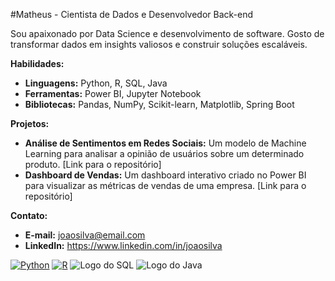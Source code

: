 #Matheus - Cientista de Dados e Desenvolvedor Back-end

Sou apaixonado por Data Science e desenvolvimento de software. Gosto de transformar dados em insights valiosos e construir soluções escaláveis.

**Habilidades:**
* **Linguagens:** Python, R, SQL, Java
* **Ferramentas:** Power BI, Jupyter Notebook
* **Bibliotecas:** Pandas, NumPy, Scikit-learn, Matplotlib, Spring Boot

**Projetos:**
* **Análise de Sentimentos em Redes Sociais:** Um modelo de Machine Learning para analisar a opinião de usuários sobre um determinado produto. [Link para o repositório]
* **Dashboard de Vendas:** Um dashboard interativo criado no Power BI para visualizar as métricas de vendas de uma empresa. [Link para o repositório]

**Contato:**
* **E-mail:** joaosilva@email.com
* **LinkedIn:** https://www.linkedin.com/in/joaosilva

[![Python](https://img.shields.io/badge/python-3.x-brightgreen.svg)](https://www.python.org/)
[![R](https://img.shields.io/badge/R-4.x-blue.svg)](https://www.r-project.org/)
![Logo do SQL](https://raw.githubusercontent.com/joaosilva/meus_projetos/main/images/logo_sql.png)
![Logo do Java](https://raw.githubusercontent.com/joaosilva/meus_projetos/main/images/logo_java.png)

